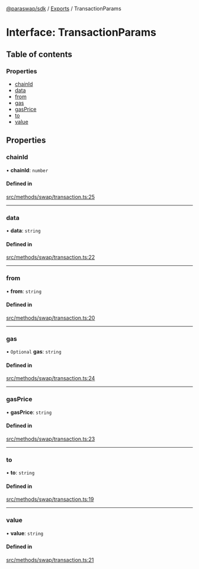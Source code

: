 [@paraswap/sdk](../README.md) / [Exports](../modules.md) / TransactionParams

# Interface: TransactionParams

## Table of contents

### Properties

- [chainId](TransactionParams.md#chainid)
- [data](TransactionParams.md#data)
- [from](TransactionParams.md#from)
- [gas](TransactionParams.md#gas)
- [gasPrice](TransactionParams.md#gasprice)
- [to](TransactionParams.md#to)
- [value](TransactionParams.md#value)

## Properties

### chainId

• **chainId**: `number`

#### Defined in

[src/methods/swap/transaction.ts:25](https://github.com/paraswap/paraswap-sdk-limit-orders/blob/chore/LO_pagination_params/src/methods/swap/transaction.ts#L25)

___

### data

• **data**: `string`

#### Defined in

[src/methods/swap/transaction.ts:22](https://github.com/paraswap/paraswap-sdk-limit-orders/blob/chore/LO_pagination_params/src/methods/swap/transaction.ts#L22)

___

### from

• **from**: `string`

#### Defined in

[src/methods/swap/transaction.ts:20](https://github.com/paraswap/paraswap-sdk-limit-orders/blob/chore/LO_pagination_params/src/methods/swap/transaction.ts#L20)

___

### gas

• `Optional` **gas**: `string`

#### Defined in

[src/methods/swap/transaction.ts:24](https://github.com/paraswap/paraswap-sdk-limit-orders/blob/chore/LO_pagination_params/src/methods/swap/transaction.ts#L24)

___

### gasPrice

• **gasPrice**: `string`

#### Defined in

[src/methods/swap/transaction.ts:23](https://github.com/paraswap/paraswap-sdk-limit-orders/blob/chore/LO_pagination_params/src/methods/swap/transaction.ts#L23)

___

### to

• **to**: `string`

#### Defined in

[src/methods/swap/transaction.ts:19](https://github.com/paraswap/paraswap-sdk-limit-orders/blob/chore/LO_pagination_params/src/methods/swap/transaction.ts#L19)

___

### value

• **value**: `string`

#### Defined in

[src/methods/swap/transaction.ts:21](https://github.com/paraswap/paraswap-sdk-limit-orders/blob/chore/LO_pagination_params/src/methods/swap/transaction.ts#L21)
